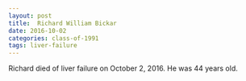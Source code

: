 ```yaml
---
layout: post
title:  Richard William Bickar
date: 2016-10-02
categories: class-of-1991
tags: liver-failure
---
```

Richard died of liver failure on October 2, 2016.  He was 44 years old.
